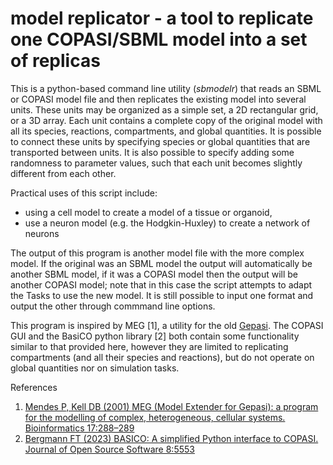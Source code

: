 # model replicator - a tool to replicate one COPASI/SBML model into a set of replicas

This is a python-based command line utility (*sbmodelr*) that reads an SBML or COPASI model file and then replicates the existing model into several units. These units may be organized as a simple set, a 2D rectangular grid, or a 3D array. Each unit contains a complete copy of the original model with all its species, reactions, compartments, and global quantities. It is possible to connect these units by specifying species or global quantities that are transported between units. It is also possible to specify adding some randomness to parameter values, such that each unit becomes slightly different from each other.

Practical uses of this script include:
 - using a cell model to create a model of a tissue or organoid, 
 - use a neuron model (e.g. the Hodgkin-Huxley) to create a network of neurons

The output of this program is another model file with the more complex model. If the original was an SBML model the output will automatically be another SBML model, if it was a COPASI model then the output will be another COPASI model; note that in this case the script attempts to adapt the Tasks to use the new model. It is still possible to input one format and output the other through commmand line options.

This program is inspired by MEG [1], a utility for the old [Gepasi](http://www.gepasi.org). The COPASI GUI and the BasiCO python library [2] both contain some functionality similar to that provided here, however they are limited to replicating compartments (and all their species and reactions), but do not operate on global quantities nor on simulation tasks.

References
 1. [Mendes P, Kell DB (2001) MEG (Model Extender for Gepasi): a program for the modelling of complex, heterogeneous, cellular systems. Bioinformatics 17:288–289](https://doi.org/10.1093/bioinformatics/17.3.288)
 2. [Bergmann FT (2023) BASICO: A simplified Python interface to COPASI. Journal of Open Source Software 8:5553](https://doi.org/10.21105/joss.05553)



